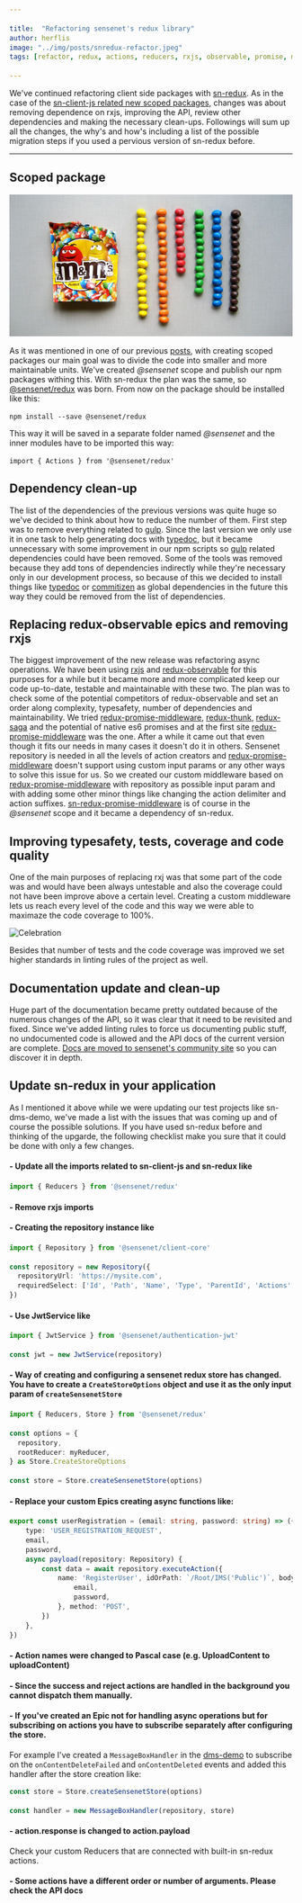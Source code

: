 ```yaml
---

title:  "Refactoring sensenet's redux library"
author: herflis
image: "../img/posts/snredux-refactor.jpeg"
tags: [refactor, redux, actions, reducers, rxjs, observable, promise, middleware]

---
```


We've continued refactoring client side packages with [sn-redux](https://github.com/SenseNet/sn-redux). As in the case of the [sn-client-js related new scoped packages](https://community.sensenet.com/blog/2018/02/21/scoped-packages), changes was about removing dependence on rxjs, improving the API, review other dependencies and making the necessary clean-ups. Followings will sum up all the changes, the why's and how's including a list of the possible migration steps if you used a pervious version of sn-redux before.

---

## Scoped package

![Clean-up](/img/posts/cleanup.jpg "Clean-up")

As it was mentioned in one of our previous [posts](https://community.sensenet.com/blog/2018/02/21/scoped-packages), with creating scoped packages our main goal was to divide the code into smaller and more maintainable units. We've created *@sensenet* scope and publish our npm packages withing this. With sn-redux the plan was the same, so [@sensenet/redux](https://www.npmjs.com/package/@sensenet/redux) was born. From now on the package should be installed like this:

```npm install --save @sensenet/redux```

This way it will be saved in a separate folder named *@sensenet* and the inner modules have to be imported this way:

```import { Actions } from '@sensenet/redux'``` 

## Dependency clean-up

The list of the dependencies of the previous versions was quite huge so we've decided to think about how to reduce the number of them. First step was to remove everything related to [gulp](https://gulpjs.com/). Since the last version we only use it in one task to help generating docs with [typedoc](http://typedoc.org/), but it became unnecessary with some improvement in our npm scripts so [gulp](https://gulpjs.com/) related dependencies could have been removed. Some of the tools was removed because they add tons of dependencies indirectly while they're necessary only in our development process, so because of this we decided to install things like [typedoc](http://typedoc.org/) or [commitizen](https://github.com/commitizen) as global dependencies in the future this way they could be removed from the list of dependencies.

## Replacing redux-observable epics and removing rxjs

The biggest improvement of the new release was refactoring async operations. We have been using [rxjs](http://reactivex.io/rxjs/) and [redux-observable](https://redux-observable.js.org/) for this purposes for a while but it became more and more complicated keep our code up-to-date, testable and maintainable with these two. The plan was to check some of the potential competitors of redux-observable and set an order along complexity, typesafety, number of dependencies and maintainability. We tried [redux-promise-middleware](https://www.npmjs.com/package/redux-promise-middleware), [redux-thunk](https://github.com/gaearon/redux-thunk), [redux-saga](https://github.com/redux-saga/redux-saga) and the potential of native es6 promises and at the first site [redux-promise-middleware](https://www.npmjs.com/package/redux-promise-middleware) was the one. After a while it came out that even though it fits our needs in many cases it doesn't do it in others. Sensenet repository is needed in all the levels of action creators and [redux-promise-middleware](https://www.npmjs.com/package/redux-promise-middleware) doesn't support using custom input params or any other ways to solve this issue for us. So we created our custom middleware based on [redux-promise-middleware](https://www.npmjs.com/package/redux-promise-middleware) with repository as possible input param and with adding some other minor things like changing the action delimiter and action suffixes. [sn-redux-promise-middleware](https://github.com/SenseNet/sn-redux-promise-middleware) is of course in the *@sensenet* scope and it became a dependency of sn-redux.

## Improving typesafety, tests, coverage and code quality

One of the main purposes of replacing rxj was that some part of the code was and would have been always untestable and also the coverage could not have been improve above a certain level. Creating a custom middleware lets us reach every level of the code and this way we were able to maximaze the code coverage to 100%.

![Celebration](/img/posts/celebration.gif "Celebration")

Besides that number of tests and the code coverage was improved we set higher standards in linting rules of the project as well.

## Documentation update and clean-up

Huge part of the documentation became pretty outdated because of the numerous changes of the API, so it was clear that it need to be revisited and fixed. Since we've added linting rules to force us documenting public stuff, no undocumented code is allowed and the API docs of the current version are complete. [Docs are moved to sensenet's community site](https://community.sensenet.com/api/sn-redux/index.html) so you can discover it in depth. 

## Update sn-redux in your application

As I mentioned it above while we were updating our test projects like sn-dms-demo, we've made a list with the issues that was coming up and of course the possible solutions. If you have used sn-redux before and thinking of the upgarde, the following checklist make you sure that it could be done with only a few changes.

#### - Update all the imports related to sn-client-js and sn-redux like

```ts
import { Reducers } from '@sensenet/redux'
```

#### - Remove rxjs imports
#### - Creating the repository instance like

```ts
import { Repository } from '@sensenet/client-core'

const repository = new Repository({
  repositoryUrl: 'https://mysite.com',
  requiredSelect: ['Id', 'Path', 'Name', 'Type', 'ParentId', 'Actions', 'Avatar'] as any,
})
```

#### - Use JwtService like

```ts
import { JwtService } from '@sensenet/authentication-jwt'

const jwt = new JwtService(repository)
```

#### - Way of creating and configuring a sensenet redux store has changed. You have to create a ```CreateStoreOptions``` object and use it as the only input param of ```createSensenetStore```

```ts
import { Reducers, Store } from '@sensenet/redux'

const options = {
  repository,
  rootReducer: myReducer,
} as Store.CreateStoreOptions

const store = Store.createSensenetStore(options)
```

#### - Replace your custom Epics creating async functions like:

```ts
export const userRegistration = (email: string, password: string) => ({
    type: 'USER_REGISTRATION_REQUEST',
    email,
    password,
    async payload(repository: Repository) {
        const data = await repository.executeAction({
            name: 'RegisterUser', idOrPath: `/Root/IMS('Public')`, body: {
                email,
                password,
            }, method: 'POST',
        })
    },
})
```

#### - Action names were changed to Pascal case (e.g. UploadContent to uploadContent)
#### - Since the success and reject actions are handled in the background you cannot dispatch them manually.
#### - If you've created an Epic not for handling async operations but for subscribing on actions you have to subscribe separately after configuring the store. 

For example I've created a ```MessageBoxHandler``` in the [dms-demo](https://github.com/SenseNet/sn-dms-demo) to subscribe on the ```onContentDeleteFailed``` and ```onContentDeleted``` events and added this handler after the store creation like:

```ts
const store = Store.createSensenetStore(options)

const handler = new MessageBoxHandler(repository, store)
```

#### - action.response is changed to action.payload
Check your custom Reducers that are connected with built-in sn-redux actions.

#### - Some actions have a different order or number of arguments. Please check the API docs 